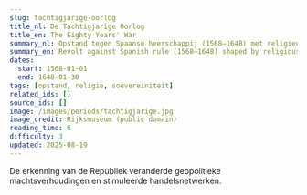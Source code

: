 ```yaml
---
slug: tachtigjarige-oorlog
title_nl: De Tachtigjarige Oorlog
title_en: The Eighty Years' War
summary_nl: Opstand tegen Spaanse heerschappij (1568–1648) met religieuze, politieke en economische lagen.
summary_en: Revolt against Spanish rule (1568–1648) shaped by religious, political, economic tensions.
dates:
  start: 1568-01-01
  end: 1648-01-30
tags: [opstand, religie, soevereiniteit]
related_ids: []
source_ids: []
image: /images/periods/tachtigjarige.jpg
image_credit: Rijksmuseum (public domain)
reading_time: 6
difficulty: 3
updated: 2025-08-19
---
```


<Callout type="info" title="Waarom het telt / Why it matters">
De erkenning van de Republiek veranderde geopolitieke machtsverhoudingen en stimuleerde handelsnetwerken.
</Callout>

